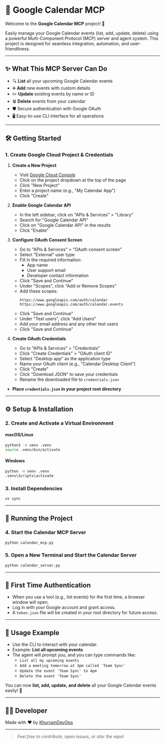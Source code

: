 # 📅 **Google Calendar MCP**

Welcome to the **Google Calendar MCP** project! 🚀

Easily manage your Google Calendar events (list, add, update, delete) using a powerful Multi-Component Protocol (MCP) server and agent system. This project is designed for seamless integration, automation, and user-friendliness.

---

## ✨ **What This MCP Server Can Do**

- 🔍 **List** all your upcoming Google Calendar events
- ➕ **Add** new events with custom details
- ✏️ **Update** existing events by name or ID
- 🗑️ **Delete** events from your calendar
- 🛡️ Secure authentication with Google OAuth
- 🖥️ Easy-to-use CLI interface for all operations

---

## 🛠️ **Getting Started**

### 1. **Create Google Cloud Project & Credentials**

1. **Create a New Project**
   - Visit [Google Cloud Console](https://console.cloud.google.com/)
   - Click on the project dropdown at the top of the page
   - Click "New Project"
   - Enter a project name (e.g., "My Calendar App")
   - Click "Create"

2. **Enable Google Calendar API**
   - In the left sidebar, click on "APIs & Services" > "Library"
   - Search for "Google Calendar API"
   - Click on "Google Calendar API" in the results
   - Click "Enable"

3. **Configure OAuth Consent Screen**
   - Go to "APIs & Services" > "OAuth consent screen"
   - Select "External" user type
   - Fill in the required information:
     - App name
     - User support email
     - Developer contact information
   - Click "Save and Continue"
   - Under "Scopes", click "Add or Remove Scopes"
   - Add these scopes:
     ```
     https://www.googleapis.com/auth/calendar
     https://www.googleapis.com/auth/calendar.events
     ```
   - Click "Save and Continue"
   - Under "Test users", click "Add Users"
   - Add your email address and any other test users
   - Click "Save and Continue"

4. **Create OAuth Credentials**
   - Go to "APIs & Services" > "Credentials"
   - Click "Create Credentials" > "OAuth client ID"
   - Select "Desktop app" as the application type
   - Name your OAuth client (e.g., "Calendar Desktop Client")
   - Click "Create"
   - Click "Download JSON" to save your credentials
   - Rename the downloaded file to `credentials.json`
- **Place `credentials.json` in your project root directory**

---

## ⚙️ **Setup & Installation**

### 2. **Create and Activate a Virtual Environment**

#### **macOS/Linux**

```bash
python3 -m venv .venv
source .venv/bin/activate
```

#### **Windows**

```bash
python -m venv .venv
.venv\Scripts\activate
```

### 3. **Install Dependencies**

```bash
uv sync
```

---

## 🚦 **Running the Project**

### 4. **Start the Calendar MCP Server**

```bash
python calendar_mcp.py
```

### 5. **Open a New Terminal and Start the Calendar Server**

```bash
python calendar_server.py
```

---

## 🔑 **First Time Authentication**

- When you use a tool (e.g., list events) for the first time, a browser window will open.
- Log in with your Google account and grant access.
- A `token.json` file will be created in your root directory for future access.

---

## 📝 **Usage Example**

- Use the CLI to interact with your calendar.
- Example: **List all upcoming events**
- The agent will prompt you, and you can type commands like:
  - `List all my upcoming events`
  - `Add a meeting tomorrow at 3pm called 'Team Sync'`
  - `Update the event 'Team Sync' to 4pm`
  - `Delete the event 'Team Sync'`

You can now **list, add, update, and delete** all your Google Calendar events easily! 🎉

---

## 👨‍💻 **Developer**

Made with ❤️ by [KhurramDevOps](https://github.com/KhurramDevOps)

---

> _Feel free to contribute, open issues, or star the repo!_
